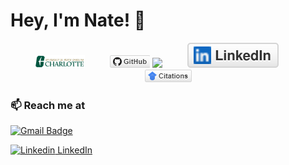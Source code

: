 # Hey, I'm Nate! 👋

<p align="center">
	<a href="https://publicpolicy.charlotte.edu/directory/nathan-duma"><img src="img/UNC_Charlotte.png" alt="UNC Charlotte" width="80" height="19.76"></a> &emsp; &emsp;
	<a href="https://github.com/Nate9309"><img src="img/github.png" alt="GitHub"></a>
	<a href="https://github.com/Nate9309"><img src=https://komarev.com/ghpvc/?username=Nate9309&color=blue></a> &emsp; &emsp;
	<a href="https://www.linkedin.com/in/nathanduma/"><img src="img/linkedin.svg" alt="LinkedIn"></a> &emsp; &emsp;
	<a href="https://scholar.google.com/citations?user=Cuqk3zEAAAAJ&hl=en"><img src="img/citations.png" alt="Publications"></a>
</p>

### 📫 Reach me at 

[![Gmail Badge](https://img.shields.io/badge/-nathannduma@gmail.com-c14438?style=flat-square&logo=Gmail&logoColor=white&link=mailto:mailnathannduma@gmail.com)](mailto:nathannduma@gmail.com)

[![Linkedin](https://i.stack.imgur.com/gVE0j.png) LinkedIn](https://www.linkedin.com/in/nathanduma/)
